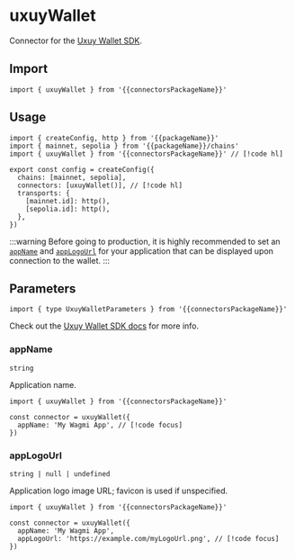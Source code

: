 <!-- <script setup>
const packageName = 'wagmi'
const connectorsPackageName = 'wagmi/connectors'
</script> -->

# uxuyWallet

Connector for the [Uxuy Wallet SDK](https://docs.uxuy.com/uxuy-connect/guide/).

## Import

```ts-vue
import { uxuyWallet } from '{{connectorsPackageName}}'
```

## Usage

```ts-vue
import { createConfig, http } from '{{packageName}}'
import { mainnet, sepolia } from '{{packageName}}/chains'
import { uxuyWallet } from '{{connectorsPackageName}}' // [!code hl]

export const config = createConfig({
  chains: [mainnet, sepolia],
  connectors: [uxuyWallet()], // [!code hl]
  transports: {
    [mainnet.id]: http(),
    [sepolia.id]: http(),
  },
})
```

:::warning
Before going to production, it is highly recommended to set an [`appName`](#appname) and [`appLogoUrl`](#applogourl) for your application that can be displayed upon connection to the wallet.
:::

## Parameters

```ts-vue
import { type UxuyWalletParameters } from '{{connectorsPackageName}}'
```

Check out the [Uxuy Wallet SDK docs](https://docs.uxuy.com/uxuy-connect/guide/) for more info.

### appName

`string`

Application name.

```ts-vue
import { uxuyWallet } from '{{connectorsPackageName}}'

const connector = uxuyWallet({
  appName: 'My Wagmi App', // [!code focus]
})
```

### appLogoUrl

`string | null | undefined`

Application logo image URL; favicon is used if unspecified.

```ts-vue
import { uxuyWallet } from '{{connectorsPackageName}}'

const connector = uxuyWallet({
  appName: 'My Wagmi App',
  appLogoUrl: 'https://example.com/myLogoUrl.png', // [!code focus]
})
```

